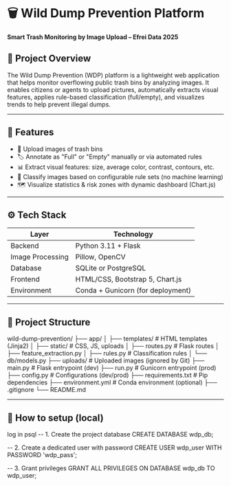 # 🗑️ Wild Dump Prevention Platform

**Smart Trash Monitoring by Image Upload – Efrei Data 2025**

## 📌 Project Overview

The Wild Dump Prevention (WDP) platform is a lightweight web application that helps monitor overflowing public trash bins by analyzing images. It enables citizens or agents to upload pictures, automatically extracts visual features, applies rule-based classification (full/empty), and visualizes trends to help prevent illegal dumps.

---

## 🚀 Features

- 📸 Upload images of trash bins
- 🏷️ Annotate as "Full" or "Empty" manually or via automated rules
- 📊 Extract visual features: size, average color, contrast, contours, etc.
- 🧠 Classify images based on configurable rule sets (no machine learning)
- 🗺️ Visualize statistics & risk zones with dynamic dashboard (Chart.js)

---

## ⚙️ Tech Stack

| Layer | Technology |
|-------|------------|
| Backend | Python 3.11 + Flask |
| Image Processing | Pillow, OpenCV |
| Database | SQLite or PostgreSQL |
| Frontend | HTML/CSS, Bootstrap 5, Chart.js |
| Environment | Conda + Gunicorn (for deployment) |

---

## 📂 Project Structure

wild-dump-prevention/
├── app/
│   ├── templates/         # HTML templates (Jinja2)
│   ├── static/            # CSS, JS, uploads
│   ├── routes.py          # Flask routes
│   ├── feature_extraction.py
│   ├── rules.py           # Classification rules
│   └── db/models.py
├── uploads/               # Uploaded images (ignored by Git)
├── main.py                # Flask entrypoint (dev)
├── run.py                 # Gunicorn entrypoint (prod)
├── config.py              # Configurations (dev/prod)
├── requirements.txt       # Pip dependencies
├── environment.yml        # Conda environment (optional)
├── .gitignore
└── README.md

---

## 📂 How to setup (local)
log in psql
-- 1. Create the project database
CREATE DATABASE wdp_db;

-- 2. Create a dedicated user with password
CREATE USER wdp_user WITH PASSWORD 'wdp_pass';

-- 3. Grant privileges
GRANT ALL PRIVILEGES ON DATABASE wdp_db TO wdp_user;
